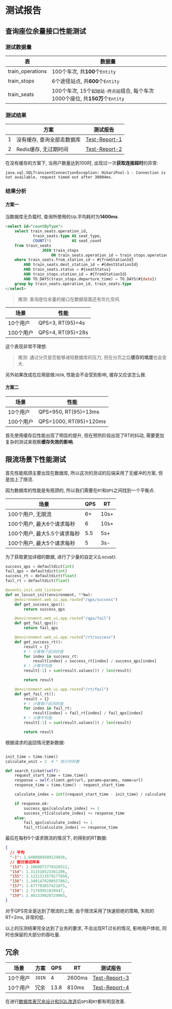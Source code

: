 # 测试报告

## 查询座位余量接口性能测试

### 测试数据量

| 表               | 数据量                                                                        |
| ---------------- | ----------------------------------------------------------------------------- |
| train_operations | 100个车次, 共**100**个`Entity`                                                |
| train_stops      | 6个途径站点, 共**600**个`Entity`                                              |
| train_seats      | 100个车次, 15个`起始站-终点站`组合, 每个车次1000个座位, 共**150万**个`Entity` |

### 测试结果

|     | 方案                       | 测试报告                                                                           |
| --- | -------------------------- | ---------------------------------------------------------------------------------- |
| 1   | 没有缓存, 查询全部走数据库 | [Test-Report-1](https://dl.axlis.cn/note/Project/Ticket-System/Test-Report-1.html) |
| 2   | Redis缓存, 无过期时间      | [Test-Report-2](https://dl.axlis.cn/note/Project/Ticket-System/Test-Report-2.html) |

在没有缓存的方案下, 当用户数量达到100时, 出现过一次**获取连接超时**的异常:

```log
java.sql.SQLTransientConnectionException: HikariPool-1 - Connection is not available, request timed out after 30004ms.
```

### 结果分析

#### 方案一

当数据库无负载时, 查询所使用的`SQL`平均耗时为**1400ms**.

```sql
<select id="countByType">
    select train_seats.operation_id,
            train_seats.type AS seat_type,
            COUNT(*)         AS seat_count
    from train_seats
                JOIN train_stops
                    ON train_seats.operation_id = train_stops.operation_id
    where train_seats.from_station_id = #{fromStationId}
        AND train_seats.dest_station_id = #{destStationId}
        AND train_seats.status = #{seatStatus}
        AND train_stops.station_id = #{fromStationId}
        AND TO_DAYS(train_stops.departure_time) = TO_DAYS(#{date})
    group by train_seats.operation_id, train_seats.type
</select>
```

> 推测: 查询座位余量的接口在数据层面还有优化空间.

| 场景      | 性能              |
| --------- | ----------------- |
| 10个用户  | QPS=3, RT(95)=4s  |
| 100个用户 | QPS=4, RT(95)=28s |

这个表现非常不理想.

> 推测: 通过分页是否能够减轻数据库的压力, 但在分页之后**缓存的难度**也会变大.

另外如果改成在应用层做`JOIN`, 性能会不会受到影响, 缓存又应该怎么做.

#### 方案二

| 场景      | 性能                   |
| --------- | ---------------------- |
| 10个用户  | QPS=950, RT(95)=13ms   |
| 100个用户 | QPS=1000, RT(95)=120ms |

首先使用缓存后性能出现了明显的提升, 但在预热阶段出现了RT的抖动, 需要更加复杂的测试来观察**缓存失效的影响**.

## 限流场景下性能测试

首先性能瓶颈主要出现在数据库, 所以这次的测试的后端采用了无缓冲的方案, 但是加上了限流.

因为数据库的性能是有瓶颈的, 所以我们需要在`RT`和`QPS`之间找到一个平衡点.

| 场景                         | QPS | RT   |
| ---------------------------- | --- | ---- |
| 100个用户, 无限流            | 6+  | 10s+ |
| 100个用户, 最大6个请求每秒   | 6   | 10s+ |
| 100个用户, 最大5.5个请求每秒 | 5.5 | 5s+  |
| 100个用户, 最大5个请求每秒   | 5   | 3s-  |

为了获取更加详细的数据, 进行了少量的自定义(Locust):

```py
success_qps = defaultdict(int)
fail_qps = defaultdict(int)
success_rt = defaultdict(float)
fail_rt = defaultdict(float)

@events.init.add_listener
def on_locust_init(environment, **kw):
    @environment.web_ui.app.route("/qps/success")
    def get_success_qps():
        return success_qps

    @environment.web_ui.app.route("/qps/fail")
    def get_fail_qps():
        return fail_qps

    @environment.web_ui.app.route("/rt/success")
    def get_success_rt():
        result = {}
        # ! 计算每个区间的值
        for index in success_rt:
            result[index] = success_rt[index] / success_qps[index]
        # ! 计算平均值
        result[-1] = sum(result.values()) / len(result)

        return result

    @environment.web_ui.app.route("/rt/fail")
    def get_fail_rt():
        result = {}
        # ! 计算每个区间的值
        for index in fail_rt:
            result[index] = fail_rt[index] / fail_qps[index]
        # ! 计算平均值
        result[-1] = sum(result.values()) / len(result)

        return result
```

根据请求的返回情况更新数据:

```py

init_time = time.time()
calculate_unit = 2  # * 统计的秒数

def search_ticket(self):
    request_start_time = time.time()
    response = self.client.get(url, params=params, name=url)
    response_time = time.time() - request_start_time

    calculate_index = int((request_start_time - init_time) / calculate_unit)

    if response.ok:
        success_qps[calculate_index] += 1
        success_rt[calculate_index] += response_time
    else:
        fail_qps[calculate_index] += 1
        fail_rt[calculate_index] += response_time
```

最后在每秒5个请求限流的情况下, 的得到的RT数据:

```json
{
  // 平均
  "-1": 1.6400804509124836,
  // 部分测试样本
  "153": 1.1868972778320312,
  "154": 1.311516523361206,
  "155": 2.1221213579177856,
  "156": 1.3401478290557862,
  "157": 1.677703857421875,
  "158": 2.71749951839447,
  "159": 2.461339020729065,
}
```

对于QPS完全是达到了限流的上限; 由于限流采用了快速拒绝的策略, 失败的RT=2ms, 非常的低.

以上的压测结果完全达到了业务的要求, 不会出现RT过长的情况, 影响用户体验, 同时也保留的大部分的吞吐量.

## 冗余

| 场景     | 方案   | QPS  | RT     | 测试报告                                                                           |
| -------- | ------ | ---- | ------ | ---------------------------------------------------------------------------------- |
| 10个用户 | `JOIN` | 4    | 2600ms | [Test-Report-3](https://dl.axlis.cn/note/Project/Ticket-System/Test-Report-3.html) |
| 10个用户 | 冗余   | 13.8 | 810ms  | [Test-Report-4](https://dl.axlis.cn/note/Project/Ticket-System/Test-Report-4.html) |

在进行[数据库表冗余设计和SQL改造](./Devlopment.md#冗余)后`QPS`和`RT`都有明显改善.
